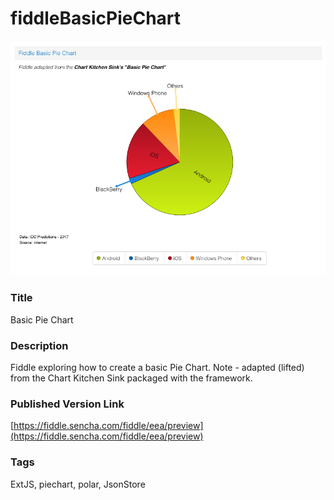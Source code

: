 fiddleBasicPieChart
======
![Screenshot](screenshot.png)

### Title
Basic Pie Chart


### Description
Fiddle exploring how to create a basic Pie Chart.  Note - adapted (lifted) 
from the Chart Kitchen Sink packaged with the framework.

### Published Version Link
[https://fiddle.sencha.com/fiddle/eea/preview](https://fiddle.sencha.com/fiddle/eea/preview)

### Tags
ExtJS, piechart, polar, JsonStore


